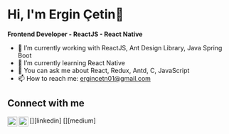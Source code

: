 ### <h1>Hi, I'm Ergin Çetin👋 </h1>

**Frontend Developer - ReactJS - React Native**

- 🔭 I’m currently working with ReactJS, Ant Design Library, Java Spring Boot
- 🌱 I’m currently learning React Native
- 💬 You can ask me about React, Redux, Antd, C, JavaScript
- 📫 How to reach me: ergincetn01@gmail.com
<h2> Connect with me </h2>
[<img width="22" src="https://unpkg.com/simple-icons@v4/icons/linkedin.svg" align="left" />][linkedin] 
[<img width="22" src="https://unpkg.com/simple-icons@v4/icons/medium.svg" align="left" />][medium] 

[linkedin]:https://www.linkedin.com/in/ergincetin/
